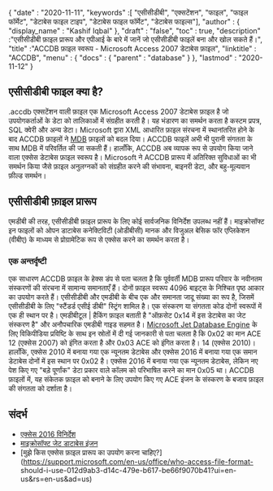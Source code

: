 {
  "date" : "2020-11-11",
  "keywords" :[ "एसीसीडीबी", "एक्सटेंशन", "फाइल", "फाइल फॉर्मेट", "डेटाबेस फाइल टाइप", "डेटाबेस फाइल फॉर्मेट", "डेटाबेस फाइल्स"],
  "author" : {
    "display_name" : "Kashif Iqbal"
},
  "draft" : "false",
  "toc" : true,
  "description" :"एसीसीडीबी फ़ाइल प्रारूप और एपीआई के बारे में जानें जो एसीसीडीबी फाइलें बना और खोल सकते हैं।",
  "title" :"ACCDB फ़ाइल स्वरूप - Microsoft Access 2007 डेटाबेस फ़ाइल",
  "linktitle" : "ACCDB",
  "menu" : {
    "docs" : {
      "parent" : "database"
}
},
  "lastmod" : "2020-11-12"
}

## एसीसीडीबी फाइल क्या है?

.accdb एक्सटेंशन वाली फ़ाइल एक Microsoft Access 2007 डेटाबेस फ़ाइल है जो उपयोगकर्ताओं के डेटा को तालिकाओं में संग्रहीत करती है। यह भंडारण का समर्थन करता है
कस्टम प्रपत्र, SQL क्वेरी और अन्य डेटा। Microsoft द्वारा XML आधारित फ़ाइल संरचना में स्थानांतरित होने के बाद ACCDB फ़ाइलों ने [MDB](/hi/database/mdb/) फ़ाइलों को बदल दिया। ACCDB फाइलें अभी भी पुरानी संगतता के साथ MDB में परिवर्तित की जा सकती हैं। हालाँकि, ACCDB अब व्यापक रूप से उपयोग किया जाने वाला एक्सेस डेटाबेस फ़ाइल स्वरूप है। Microsoft ने ACCDB प्रारूप में अतिरिक्त सुविधाओं का भी समर्थन किया जैसे फ़ाइल अनुलग्नकों को संग्रहीत करने की संभावना, बाइनरी डेटा, और बहु-मूल्यवान फ़ील्ड समर्थन।

## एसीसीडीबी फ़ाइल प्रारूप

एमडीबी की तरह, एसीसीडीबी फ़ाइल प्रारूप के लिए कोई सार्वजनिक विनिर्देश उपलब्ध नहीं हैं। माइक्रोसॉफ्ट इन फाइलों को ओपन डाटाबेस कनेक्टिविटी (ओडीबीसी) मानक और विजुअल बेसिक फॉर एप्लिकेशन (वीबीए) के माध्यम से प्रोग्रामेटिक रूप से एक्सेस करने का समर्थन करता है।

### एक अन्तर्दृष्टी

एक साधारण ACCDB फ़ाइल के हेक्स डंप से पता चलता है कि पूर्ववर्ती MDB प्रारूप परिवार के नवीनतम संस्करणों की संरचना में सामान्य समानताएँ हैं। दोनों फ़ाइल स्वरूप 4096 बाइट्स के निश्चित पृष्ठ आकार का उपयोग करते हैं। एसीसीडीबी और एमडीबी के बीच एक और समानता जादू संख्या का रूप है, जिसमें एसीसीडीबी के लिए "स्टैंडर्ड एसीई डीबी" स्ट्रिंग शामिल है। एक संस्करण या संगतता कोड दोनों स्वरूपों में एक ही स्थान पर है। एमडीबीटूल | हैकिंग फ़ाइल बताती है "ऑफ़सेट 0x14 में इस डेटाबेस का जेट संस्करण है" और अनौपचारिक एमडीबी गाइड सहमत है। [Microsoft Jet Database Engine](https://en.wikipedia.org/wiki/Microsoft_Jet_Database_Engine) के लिए विकिपीडिया प्रविष्टि के साथ इन स्रोतों में दी गई जानकारी से पता चलता है कि 0x02 का मान ACE 12 (एक्सेस 2007) को इंगित करता है और 0x03 ACE को इंगित करता है। 14 (एक्सेस 2010)। हालाँकि, एक्सेस 2010 में बनाया गया एक न्यूनतम डेटाबेस और एक्सेस 2016 में बनाया गया एक समान डेटाबेस दोनों में इस स्थान पर 0x02 है। एक्सेस 2016 में बनाया गया एक न्यूनतम डेटाबेस, लेकिन नए पेश किए गए "बड़े पूर्णांक" डेटा प्रकार वाले कॉलम को परिभाषित करने का मान 0x05 था। ACCDB फ़ाइलों में, यह संकेतक फ़ाइल को बनाने के लिए उपयोग किए गए ACE इंजन के संस्करण के बजाय फ़ाइल की संगतता को दर्शाता है।

## संदर्भ

* [एक्सेस 2016 विनिर्देश](https://support.microsoft.com/en-us/office/access-specifications-0cf3c66f-9cf2-4e32-9568-98c1025bb47c?ui=en-us&rs=en-us&ad=us)
* [माइक्रोसॉफ्ट जेट डाटाबेस इंजन](https://en.wikipedia.org/wiki/Microsoft_Jet_Database_Engine)
* [मुझे किस एक्सेस फ़ाइल प्रारूप का उपयोग करना चाहिए?](https://support.microsoft.com/en-us/office/who-access-file-format- should-i-use-012d9ab3-d14c-479e-b617-be66f9070b41?ui=en-us&rs=en-us&ad=us)
